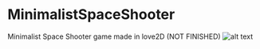 # MinimalistSpaceShooter
Minimalist Space Shooter game made in love2D (NOT FINISHED)
![alt text](https://i.imgur.com/dpp4Z7N.gif)




